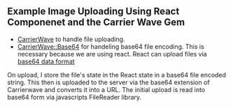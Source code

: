 ## Example Image Uploading Using React Componenet and the Carrier Wave Gem


* [CarrierWave](https://github.com/carrierwaveuploader/carrierwave) to handle file uploading.
* [CarrierWave::Base64](https://github.com/lebedev-yury/carrierwave-base64) for handeling base64 file encoding.
This is necessary because we are using react. React can upload files via [base64 data format](https://medium.com/@greggawatt/simple-file-uploads-in-react-js-backbone-js-and-rails-7a4ab43c7e27)


On upload, I store the file's state in the React state in a base64 file encoded string. This then is uploaded to the server via the base64 extension of Carrierwave and converts it into a URL. The initial upload is read into base64 form via javascripts FileReader library. 
